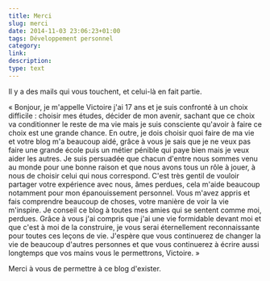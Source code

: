 ```yaml
---
title: Merci
slug: merci
date: 2014-11-03 23:06:23+01:00
tags: Développement personnel
category: 
link: 
description: 
type: text
---
```


Il y a des mails qui vous touchent, et celui-là en fait partie.
<!-- TEASER_END -->
« Bonjour, 
je m'appelle Victoire j'ai 17 ans et je suis confronté à un choix difficile : choisir mes études, décider de mon avenir, sachant que ce choix va conditionner le reste de ma vie mais je suis consciente qu'avoir à faire ce choix est une grande chance. En outre, je dois choisir quoi faire de ma vie et votre blog m'a beaucoup aidé, grâce à vous je sais que je ne veux pas faire une grande école puis un métier pénible qui paye bien mais je veux aider les autres. Je suis persuadée que chacun d'entre nous sommes venu au monde pour une bonne raison et que nous avons tous un rôle à jouer, à nous de choisir celui qui nous correspond. C'est très gentil de vouloir partager votre expérience avec nous, âmes perdues, cela m'aide beaucoup notamment pour mon épanouissement personnel. Vous m'avez appris  et fais comprendre beaucoup de choses, votre manière de voir la vie m'inspire. Je conseil ce blog à toutes mes amies qui se sentent comme moi, perdues. Grâce à vous j'ai compris que j'ai une vie formidable devant moi et que c'est à moi de la construire, je vous serai éternellement reconnaissante pour toutes ces leçons de vie. 
J'espère que vous continuerez de changer la vie de beaucoup d'autres personnes et que vous continuerez à écrire aussi longtemps que vos mains vous le permettrons, 
Victoire. »

Merci à vous de permettre à ce blog d'exister.
